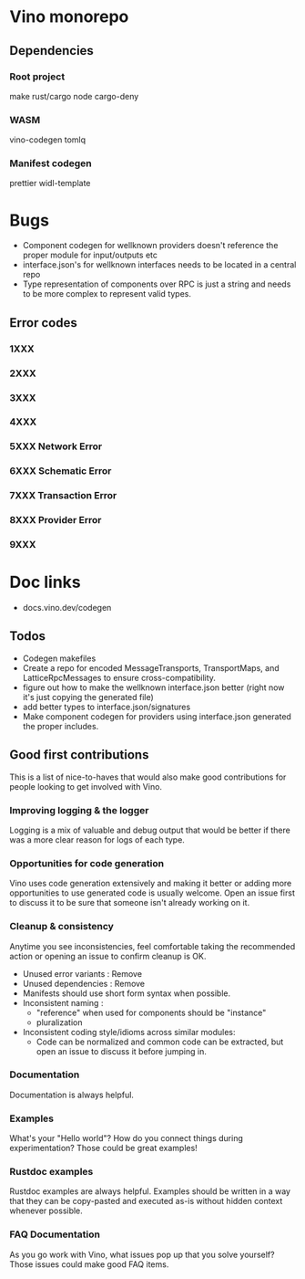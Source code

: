 # Vino monorepo

## Dependencies

### Root project

make
rust/cargo
node
cargo-deny

### WASM

vino-codegen
tomlq

### Manifest codegen

prettier
widl-template

# Bugs

- Component codegen for wellknown providers doesn't reference the proper module for input/outputs etc
- interface.json's for wellknown interfaces needs to be located in a central repo
- Type representation of components over RPC is just a string and needs to be more complex to represent valid types.

## Error codes

### 1XXX

### 2XXX

### 3XXX

### 4XXX

### 5XXX Network Error

### 6XXX Schematic Error

### 7XXX Transaction Error

### 8XXX Provider Error

### 9XXX

# Doc links

- docs.vino.dev/codegen

## Todos

- Codegen makefiles
- Create a repo for encoded MessageTransports, TransportMaps, and LatticeRpcMessages to ensure cross-compatibility.
- figure out how to make the wellknown interface.json better (right now it's just copying the generated file)
- add better types to interface.json/signatures
- Make component codegen for providers using interface.json generated the proper includes.

## Good first contributions

This is a list of nice-to-haves that would also make good contributions for people looking to get involved with Vino.

### Improving logging & the logger

Logging is a mix of valuable and debug output that would be better if there was a more clear reason for logs of each type.

### Opportunities for code generation

Vino uses code generation extensively and making it better or adding more opportunities to use generated code is usually welcome. Open an issue first to discuss it to be sure that someone isn't already working on it.

### Cleanup & consistency

Anytime you see inconsistencies, feel comfortable taking the recommended action or opening an issue to confirm cleanup is OK.

- Unused error variants : Remove
- Unused dependencies : Remove
- Manifests should use short form syntax when possible.
- Inconsistent naming :
  - "reference" when used for components should be "instance"
  - pluralization
- Inconsistent coding style/idioms across similar modules:
  - Code can be normalized and common code can be extracted, but open an issue to discuss it before jumping in.

### Documentation

Documentation is always helpful.

### Examples

What's your "Hello world"? How do you connect things during experimentation? Those could be great examples!

### Rustdoc examples

Rustdoc examples are always helpful. Examples should be written in a way that they can be copy-pasted and executed as-is without hidden context whenever possible.

### FAQ Documentation

As you go work with Vino, what issues pop up that you solve yourself? Those issues could make good FAQ items.
